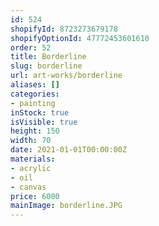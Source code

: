 ```yaml
---
id: 524
shopifyId: 8723273679178
shopifyOptionId: 47772453601610
order: 52
title: Borderline
slug: borderline
url: art-works/borderline
aliases: []
categories:
- painting
inStock: true
isVisible: true
height: 150
width: 70
date: 2021-01-01T00:00:00Z
materials:
- acrylic
- oil
- canvas
price: 6000
mainImage: borderline.JPG
---
```

